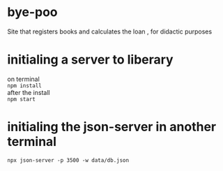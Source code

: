 # bye-poo
Site that registers books and calculates the loan , for didactic purposes

# initialing a server to liberary
on terminal
  <br> 
  <code>npm install</code>
  <br>
after the install 
  <br>
  <code>npm start</code>

# initialing the json-server in another terminal 
  <code>npx json-server -p 3500 -w data/db.json</code>
